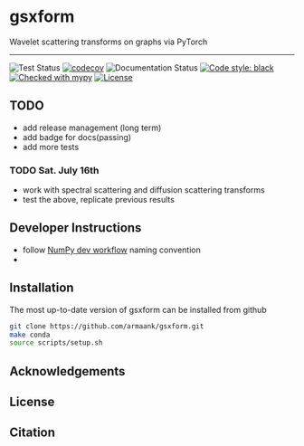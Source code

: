 # gsxform
 Wavelet scattering transforms on graphs via PyTorch
 
 ---
![Test Status](https://github.com/armaank/gsxform/workflows/tests/badge.svg) 
[![codecov](https://codecov.io/gh/armaank/gsxform/branch/main/graph/badge.svg?token=AUFSGAPB4O)](https://codecov.io/gh/armaank/gsxform)
![Documentation Status](https://github.com/armaank/gsxform/workflows/docs/badge.svg) 
[![Code style: black](https://img.shields.io/badge/code%20style-black-000000.svg)](https://github.com/psf/black)
[![Checked with mypy](http://www.mypy-lang.org/static/mypy_badge.svg)](http://mypy-lang.org/)
[![License](https://img.shields.io/badge/License-BSD_3--Clause-blue.svg)](https://opensource.org/licenses/BSD-3-Clause)
 
 
## TODO
* add release management (long term)
* add badge for docs(passing)
* add more tests
### TODO Sat. July 16th
* work with spectral scattering and diffusion scattering transforms
* test the above, replicate previous results


## Developer Instructions
* follow [NumPy dev
  workflow](https://numpy.org/doc/1.14/dev/gitwash/development_workflow.html) naming convention
* 
 
 
## Installation
The most up-to-date version of gsxform can be installed from github
```bash
git clone https://github.com/armaank/gsxform.git
make conda
source scripts/setup.sh
```

## Acknowledgements 


## License 

## Citation 
